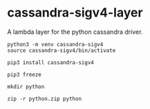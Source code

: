 # cassandra-sigv4-layer

A lambda layer for the python cassandra driver.

```
python3 -m venv cassandra-sigv4
source cassandra-sigv4/bin/activate
```

```
pip3 install cassandra-sigv4
```

```
pip3 freeze
```

```
mkdir python
```


```
zip -r python.zip python
```
